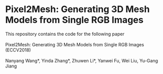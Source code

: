 # Pixel2Mesh: Generating 3D Mesh Models from Single RGB Images
This repository contains the code for the following paper</br></br>
Pixel2Mesh: Generating 3D Mesh Models from Single RGB Images (ECCV2018)</br></br>
Nanyang Wang*, Yinda Zhang*, Zhuwen Li*, Yanwei Fu, Wei Liu, Yu-Gang Jiang
